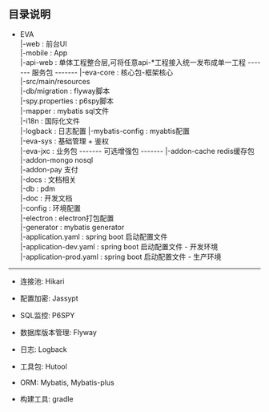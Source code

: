 ## 目录说明

+ EVA   
    |-web : 前台UI   
    |-mobile : App  
    |-api-web : 单体工程整合层,可将任意api-*工程接入统一发布成单一工程
    ------- 服务包 -------
    |-eva-core : 核心包-框架核心    
        |-src/main/resources   
            |-db/migration : flyway脚本   
            |-spy.properties : p6spy脚本   
            |-mapper : mybatis sql文件   
            |-i18n : 国际化文件  
            |-logback : 日志配置
            |-mybatis-config : myabtis配置   
    |-eva-sys : 基础管理 + 鉴权   
    |-eva-jxc : 业务包 
    ------- 可选增强包 -------
    |-addon-cache redis缓存包  
    |-addon-mongo nosql  
    |-addon-pay 支付   
    |-docs : 文档相关   
        |-db : pdm   
        |-doc : 开发文档   
        |-config : 环境配置   
        |-electron : electron打包配置     
        |-generator : mybatis generator    
        |-application.yaml : spring boot 启动配置文件    
        |-application-dev.yaml : spring boot 启动配置文件 - 开发环境       
        |-application-prod.yaml : spring boot 启动配置文件 - 生产环境     
        
-----------------------------------------------------------------   

 - 连接池: Hikari
 - 配置加密: Jassypt
 - SQL监控: P6SPY
 - 数据库版本管理: Flyway
 - 日志: Logback
 - 工具包: Hutool
 - ORM: Mybatis, Mybatis-plus
 
 - 构建工具: gradle